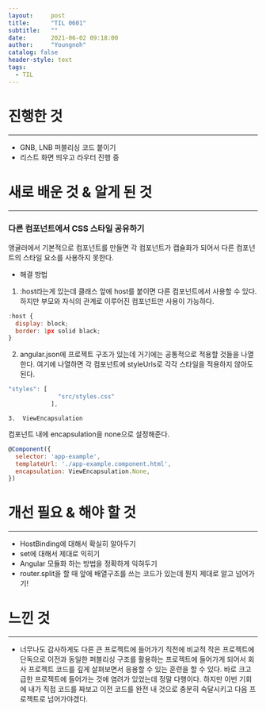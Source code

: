 ```yaml
---
layout:     post
title:      "TIL 0601"
subtitle:   ""
date:       2021-06-02 09:18:00
author:     "Youngnoh"
catalog: false
header-style: text
tags:
  - TIL
---
```


# 진행한 것

---

- GNB, LNB 퍼블리싱 코드 붙이기
- 리스트 화면 띄우고 라우터 진행 중

# 새로 배운 것 & 알게 된 것

---

### 다른 컴포넌트에서 CSS 스타일 공유하기

앵귤러에서 기본적으로 컴포넌트를 만들면 각 컴포넌트가 캡슐화가 되어서 다른 컴포넌트의 스타일 요소를 사용하지 못한다. 

- 해결 방법
1.  :host라는게 있는데 클래스 앞에 host를 붙이면 다른 컴포넌트에서 사용할 수 있다. 하지만 부모와 자식의 관계로 이루어진 컴포넌트만 사용이 가능하다. 

```jsx
:host {
  display: block;
  border: 1px solid black;
}
```

2. angular.json에 프로젝트 구조가 있는데 거기에는 공통적으로 적용할 것들을 나열 한다. 여기에 나열하면 각 컴포넌트에 styleUrls로 각각 스타일을 적용하지 않아도 된다.

```jsx
"styles": [
              "src/styles.css"
            ],
```

    3.  ViewEncapsulation

컴포넌트 내에 encapsulation을 none으로 설정해준다.

```jsx
@Component({
  selector: 'app-example',
  templateUrl: './app-example.component.html',
  encapsulation: ViewEncapsulation.None,
})
```

# 개선 필요 & 해야 할 것

---

- HostBinding에 대해서 확실히 알아두기
- set에 대해서 제대로 익히기
- Angular 모듈화 하는 방법을 정확하게 익혀두기
- router.split을 할 때 앞에 배열구조를 쓰는 코드가 있는데 뭔지 제대로 알고 넘어가기!

# 느낀 것

---

- 너무나도 감사하게도 다른 큰 프로젝트에 들어가기 직전에 비교적 작은 프로젝트에 단독으로 이전과 동일한  퍼블리싱 구조를 활용하는 프로젝트에 들어가게 되어서 회사 프로젝트 코드를 깊게 살펴보면서 응용할 수 있는 훈련을 할 수 있다. 바로 크고 급한 프로젝트에 들어가는 것에 염려가 있었는데 정말 다행이다. 하지만 이번 기회에 내가 직접 코드를 짜보고 이전 코드를 완전 내 것으로 충분히 숙달시키고 다음 프로젝트로 넘어가야겠다.
